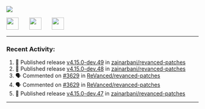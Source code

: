 <p align="left">
  <!-- Typing SVG by DenverCoder1 - https://github.com/DenverCoder1/readme-typing-svg -->
  <a href="https://github.com/DenverCoder1/readme-typing-svg">
    <img src="https://readme-typing-svg.demolab.com/?lines=Hello%2E%2E%2E;Im%20Zain;&font=Fira%20Code&center=false&width=440&height=45&color=00FFFF&vCenter=true&pause=1000&size=22" /></a>
</p>

<p align="left">
  <a href="https://www.youtube.com/@zainarbani"><img width="32px" src="https://www.freeiconspng.com/uploads/youtube-subscribe-png-youtube-subscribe-to-5.png"/></a>
  &#8287;&#8287;&#8287;&#8287;&#8287;
  <a href="https://discord.com/invite/4dMPpvKm"><img width="32px" src="https://www.freeiconspng.com/uploads/discord-icon-7.png"/></a>
  &#8287;&#8287;&#8287;&#8287;&#8287;
  <a href="https://t.me/AnotherZain"><img width="32px" src="https://www.freeiconspng.com/uploads/telegram-icon-1.png"></a>
</p>

---

<h3>Recent Activity:</h3>

<!-- https://github.com/jamesgeorge007/github-activity-readme -->
<!--START_SECTION:activity-->
1. 🚀 Published release [v4.15.0-dev.49](https://github.com/zainarbani/revanced-patches/releases/tag/v4.15.0-dev.49) in [zainarbani/revanced-patches](https://github.com/zainarbani/revanced-patches)
2. 🚀 Published release [v4.15.0-dev.48](https://github.com/zainarbani/revanced-patches/releases/tag/v4.15.0-dev.48) in [zainarbani/revanced-patches](https://github.com/zainarbani/revanced-patches)
3. 🗣 Commented on [#3629](https://github.com/ReVanced/revanced-patches/pull/3629#issuecomment-2357507857) in [ReVanced/revanced-patches](https://github.com/ReVanced/revanced-patches)
4. 🗣 Commented on [#3629](https://github.com/ReVanced/revanced-patches/pull/3629#issuecomment-2357489060) in [ReVanced/revanced-patches](https://github.com/ReVanced/revanced-patches)
5. 🚀 Published release [v4.15.0-dev.47](https://github.com/zainarbani/revanced-patches/releases/tag/v4.15.0-dev.47) in [zainarbani/revanced-patches](https://github.com/zainarbani/revanced-patches)
<!--END_SECTION:activity-->

---
